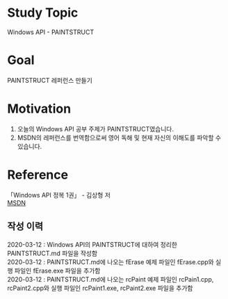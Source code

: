 # Study Topic
  
Windows API - PAINTSTRUCT  
  
# Goal
  
PAINTSTRUCT 레퍼런스 만들기  
  
# Motivation
  
1. 오늘의 Windows API 공부 주제가 PAINTSTRUCT였습니다.  
2. MSDN의 레퍼런스를 번역함으로써 영어 독해 및 현재 자신의 이해도를 파악할 수 있습니다.  
  
# Reference
  
「Windows API 정복 1권」 - 김상형 저  
<a href = "https://docs.microsoft.com/en-us/windows/win32/api/winuser/ns-winuser-paintstruct">MSDN</a>  
  
## 작성 이력
  
2020-03-12 : Windows API의 PAINTSTRUCT에 대하여 정리한 PAINTSTRUCT.md 파일을 작성함  
2020-03-12 : PAINTSTRUCT.md에 나오는 fErase 예제 파일인 fErase.cpp와 실행 파일인 fErase.exe 파일을 추가함  
2020-03-12 : PAINTSTRUCT.md에 나오는 rcPaint 예제 파일인 rcPain1.cpp, rcPaint2.cpp와 실행 파일인 rcPaint1.exe, rcPaint2.exe 파일을 추가함  
